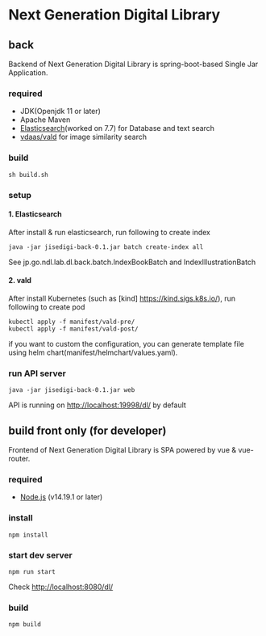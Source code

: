 # Next Generation Digital Library

## back

Backend of Next Generation Digital Library is spring-boot-based Single Jar Application.

### required

- JDK(Openjdk 11 or later)
- Apache Maven
- [Elasticsearch](https://www.elastic.co/)(worked on 7.7) for Database and text search
- [vdaas/vald](https://github.com/vdaas/vald) for image similarity search

### build

    sh build.sh

### setup

#### 1. Elasticsearch

After install & run elasticsearch, run following to create index

    java -jar jisedigi-back-0.1.jar batch create-index all

See jp.go.ndl.lab.dl.back.batch.IndexBookBatch and IndexIllustrationBatch

#### 2. vald

After install Kubernetes (such as [kind] https://kind.sigs.k8s.io/), run following to create pod

    kubectl apply -f manifest/vald-pre/
    kubectl apply -f manifest/vald-post/
if you want to custom the configuration, you can generate template file using helm chart(manifest/helmchart/values.yaml).


### run API server

    java -jar jisedigi-back-0.1.jar web

API is running on [http://localhost:19998/dl/](http://localhost:19998/dl/) by default


## build front only (for developer)

Frontend of Next Generation Digital Library is SPA powered by vue & vue-router.

### required

- [Node.js](https://nodejs.org/) (v14.19.1 or later)

### install

    npm install

### start dev server

    npm run start

Check [http://localhost:8080/dl/](http://localhost:8080/dl/)

### build

    npm build
